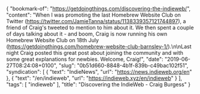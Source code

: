 {
  "bookmark-of": "https://getdoingthings.com/discovering-the-indieweb/",
  "content": "When I was promoting the last Homebrew Website Club on Twitter (https://twitter.com/JamieTanna/status/1138339357121744897), a friend of Craig's tweeted to mention to him about it. We then spent a couple of days talking about it - and boom, Craig is now running his own Homebrew Website Club on 18th July (https://getdoingthings.com/homebrew-website-club-barnsley-1/).\n\nLast night Craig posted this great post about joining the community and with some great explanations for newbies. Welcome, Craig!",
  "date": "2019-06-27T08:24:08+0100",
  "slug": "0b51d660-8848-4b1f-839b-c49bac102f51",
  "syndication": [
    {
      "text": "IndieNews",
      "url": "https://news.indieweb.org/en"
    },
    {
      "text": "/en/indieweb",
      "url": "https://indieweb.xyz/en/indieweb"
    }
  ],
  "tags": [
    "indieweb"
  ],
  "title": "Discovering the IndieWeb - Craig Burgess"
}
